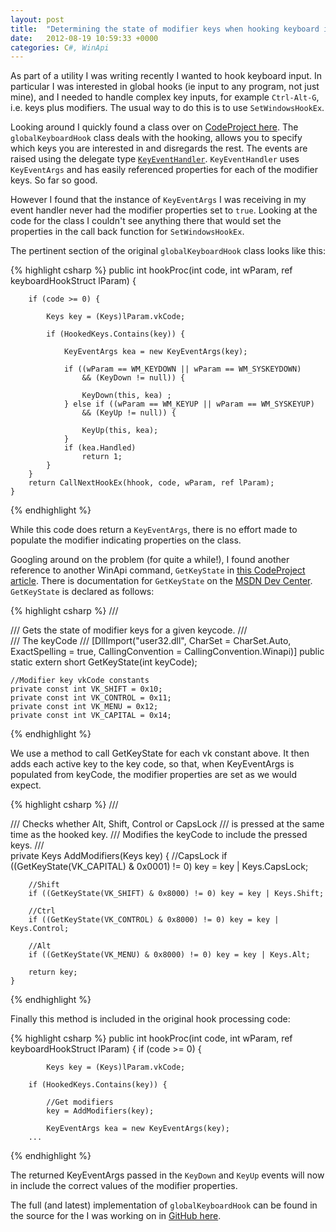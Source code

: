 ```yaml
---
layout: post
title:  "Determining the state of modifier keys when hooking keyboard input"
date:   2012-08-19 10:59:33 +0000
categories: C#, WinApi
---
```


As part of a utility I was writing recently I wanted to hook keyboard input. In particular I was interested in global hooks (ie input to any program, not just mine), and I needed to handle complex key inputs, for example `Ctrl-Alt-G`, i.e. keys plus modifiers. The usual way to do this is to use `SetWindowsHookEx`.

Looking around I quickly found a class over on [CodeProject here](http://www.codeproject.com/Articles/19004/A-Simple-C-Global-Low-Level-Keyboard-Hook). The `globalKeyboardHook` class deals with the hooking, allows you to specify which keys you are interested in and disregards the rest. The events are raised using the delegate type <a href="http://msdn.microsoft.com/en-us/library/system.windows.forms.keyeventhandler.aspx">`KeyEventHandler`</a>. `KeyEventHandler` uses `KeyEventArgs` and has easily referenced properties for each of the modifier keys. So far so good.

However I found that the instance of `KeyEventArgs` I was receiving in my event handler never had the modifier properties set to `true`. Looking at the code for the class I couldn't see anything there that would set the properties in the call back function for `SetWindowsHookEx`.

The pertinent section of the original `globalKeyboardHook` class looks like this:


{% highlight csharp %}
    public int hookProc(int code, int wParam, 
        ref keyboardHookStruct lParam) {

        if (code >= 0) {

            Keys key = (Keys)lParam.vkCode;

            if (HookedKeys.Contains(key)) {

                KeyEventArgs kea = new KeyEventArgs(key);

                if ((wParam == WM_KEYDOWN || wParam == WM_SYSKEYDOWN) 
                    && (KeyDown != null)) {

                    KeyDown(this, kea) ;
                } else if ((wParam == WM_KEYUP || wParam == WM_SYSKEYUP)
                    && (KeyUp != null)) {

                    KeyUp(this, kea);
                }
                if (kea.Handled)
                    return 1;
            }
        }
        return CallNextHookEx(hhook, code, wParam, ref lParam);
    }
{% endhighlight %}

While this code does return a `KeyEventArgs`, there is no effort made to populate the modifier indicating properties on the class.

Googling around on the problem (for quite a while!), I found another reference to another WinApi command, `GetKeyState` in [this CodeProject article](http://www.codeproject.com/Articles/14485/Low-level-Windows-API-hooks-from-C-to-stop-unwante). There is documentation for `GetKeyState` on the [MSDN Dev Center](http://msdn.microsoft.com/en-us/library/windows/desktop/ms646301%28v=vs.85%29.aspx). `GetKeyState` is declared as follows:

{% highlight csharp %}
    /// <summary>
    /// Gets the state of modifier keys for a given keycode.
    /// </summary>
    /// <param name="keyCode">The keyCode</param>
    /// <returns></returns>
    [DllImport("user32.dll", CharSet = CharSet.Auto, 
        ExactSpelling = true, 
        CallingConvention = CallingConvention.Winapi)]
    public static extern short GetKeyState(int keyCode);

    //Modifier key vkCode constants
    private const int VK_SHIFT = 0x10;
    private const int VK_CONTROL = 0x11;
    private const int VK_MENU = 0x12;
    private const int VK_CAPITAL = 0x14;
{% endhighlight %}

We use a method to call GetKeyState for each vk constant above. It then adds each active key to the key code, so that, when KeyEventArgs is populated from keyCode, the modifier properties are set as we would expect.

{% highlight csharp %}
    /// <summary>
    /// Checks whether Alt, Shift, Control or CapsLock
    /// is pressed at the same time as the hooked key.
    /// Modifies the keyCode to include the pressed keys.
    /// </summary>
    private Keys AddModifiers(Keys key)
    {
        //CapsLock
        if ((GetKeyState(VK_CAPITAL) & 0x0001) != 0) key = key | Keys.CapsLock;

        //Shift
        if ((GetKeyState(VK_SHIFT) & 0x8000) != 0) key = key | Keys.Shift;

        //Ctrl
        if ((GetKeyState(VK_CONTROL) & 0x8000) != 0) key = key | Keys.Control;

        //Alt
        if ((GetKeyState(VK_MENU) & 0x8000) != 0) key = key | Keys.Alt;

        return key;
    }
{% endhighlight %}

Finally this method is included in the original hook processing code:

{% highlight csharp %}
    public int hookProc(int code, int wParam, ref keyboardHookStruct lParam) {
        if (code >= 0) {

            Keys key = (Keys)lParam.vkCode;

        if (HookedKeys.Contains(key)) {

            //Get modifiers
            key = AddModifiers(key);

            KeyEventArgs kea = new KeyEventArgs(key);
        ...
{% endhighlight %}

The returned KeyEventArgs passed in the `KeyDown` and `KeyUp` events will now in include the correct values of the modifier properties.

The full (and latest) implementation of `globalKeyboardHook` can be found in the source for the I was working on in [GitHub here](https://github.com/jonegerton/Jon.ScreenGrabber/tree/master/Jon.ScreenGrabber).